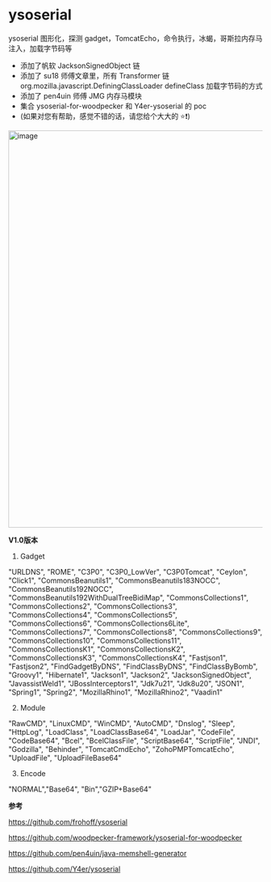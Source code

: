 # ysoserial
ysoserial 图形化，探测 gadget，TomcatEcho，命令执行，冰蝎，哥斯拉内存马注入，加载字节码等
* 添加了帆软 JacksonSignedObject 链
* 添加了 su18 师傅文章里，所有 Transformer 链 org.mozilla.javascript.DefiningClassLoader defineClass 加载字节码的方式
* 添加了 pen4uin 师傅 JMG 内存马模块
* 集合 ysoserial-for-woodpecker 和 Y4er-ysoserial 的 poc
* (如果对您有帮助，感觉不错的话，请您给个大大的 ⭐️❗️)
<img width="786" alt="image" src="https://github.com/Lotus6/ysoserial/assets/63742814/d96c3003-f724-4346-8492-1bdd94e057cf">

**V1.0版本**

1. Gadget

"URLDNS", "ROME", "C3P0", "C3P0_LowVer", "C3P0Tomcat", "Ceylon", "Click1", "CommonsBeanutils1", "CommonsBeanutils183NOCC", "CommonsBeanutils192NOCC", "CommonsBeanutils192WithDualTreeBidiMap", "CommonsCollections1", "CommonsCollections2", "CommonsCollections3", "CommonsCollections4", "CommonsCollections5", "CommonsCollections6", "CommonsCollections6Lite", "CommonsCollections7", "CommonsCollections8", "CommonsCollections9", "CommonsCollections10", "CommonsCollections11", "CommonsCollectionsK1", "CommonsCollectionsK2", "CommonsCollectionsK3", "CommonsCollectionsK4", "Fastjson1", "Fastjson2", "FindGadgetByDNS", "FindClassByDNS", "FindClassByBomb", "Groovy1", "Hibernate1", "Jackson1", "Jackson2", "JacksonSignedObject", "JavassistWeld1", "JBossInterceptors1", "Jdk7u21", "Jdk8u20", "JSON1", "Spring1", "Spring2", "MozillaRhino1", "MozillaRhino2", "Vaadin1"

2. Module

"RawCMD", "LinuxCMD", "WinCMD", "AutoCMD", "Dnslog", "Sleep", "HttpLog", "LoadClass", "LoadClassBase64", "LoadJar", "CodeFile", "CodeBase64", "Bcel", "BcelClassFile", "ScriptBase64", "ScriptFile", "JNDI", "Godzilla", "Behinder", "TomcatCmdEcho", "ZohoPMPTomcatEcho", "UploadFile", "UploadFileBase64"

3. Encode

"NORMAL","Base64", "Bin","GZIP+Base64"

**参考**

https://github.com/frohoff/ysoserial

https://github.com/woodpecker-framework/ysoserial-for-woodpecker

https://github.com/pen4uin/java-memshell-generator

https://github.com/Y4er/ysoserial
